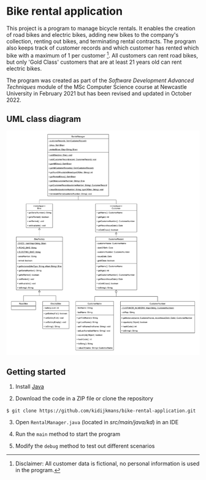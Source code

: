# Bike rental application

This project is a program to manage bicycle rentals. It enables the creation of road bikes and electric bikes, adding new bikes to the company's collection, renting out bikes, and terminating rental contracts. The program also keeps track of customer records and which customer has rented which bike with a maximum of 1 per customer [^1]. All customers can rent road bikes, but only 'Gold Class' customers that are at least 21 years old can rent electric bikes.

The program was created as part of the *Software Development Advanced Techniques* module of the MSc Computer Science course at Newcastle University in February 2021 but has been revised and updated in October 2022.

## UML class diagram

<img src="https://github.com/kidijkmans/bike-rental-application/blob/main/UML-class-diagram.jpg" >

## Getting started

1. Install [Java](https://www.oracle.com/java/technologies/downloads/#java17)

2. Download the code in a ZIP file or clone the repository

``` $ git clone https://github.com/kidijkmans/bike-rental-application.git ```

3. Open `RentalManager.java` (located in *src/main/java/kd*) in an IDE

4. Run the `main` method to start the program

5. Modify the `debug` method to test out different scenarios

[^1]: Disclaimer: All customer data is fictional, no personal information is used in the program.